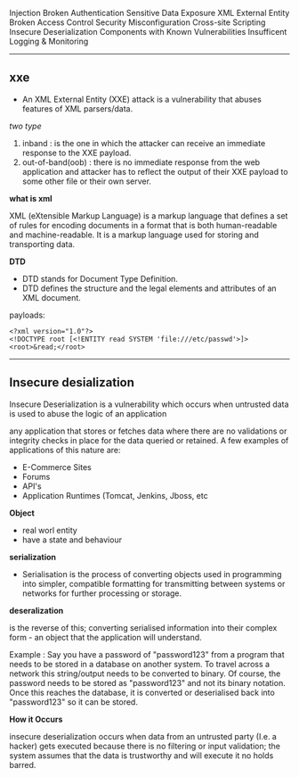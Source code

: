 Injection
Broken Authentication
Sensitive Data Exposure
XML External Entity
Broken Access Control
Security Misconfiguration
Cross-site Scripting
Insecure Deserialization
Components with Known Vulnerabilities
Insufficent Logging & Monitoring

***

## xxe

- An XML External Entity (XXE) attack is a vulnerability that abuses features of XML parsers/data. 

*two type*

1. inband :  is the one in which the attacker can receive an immediate response to the XXE payload.
2. out-of-band(oob) : there is no immediate response from the web application and attacker has to reflect the output of their XXE payload to some other file or their own server.

**what is xml**

XML (eXtensible Markup Language) is a markup language that defines a set of rules for encoding documents in a format that is both human-readable and machine-readable. It is a markup language used for storing and transporting data. 

**DTD**

- DTD stands for Document Type Definition. 
- DTD defines the structure and the legal elements and attributes of an XML document.

payloads:

```
<?xml version="1.0"?>
<!DOCTYPE root [<!ENTITY read SYSTEM 'file:///etc/passwd'>]>
<root>&read;</root>

```

***

## Insecure desialization

Insecure Deserialization is a vulnerability which occurs when untrusted data is used to abuse the logic of an application

any application that stores or fetches data where there are no validations or integrity checks in place for the data queried or retained. A few examples of applications of this nature are:

- E-Commerce Sites
- Forums
- API's
- Application Runtimes (Tomcat, Jenkins, Jboss, etc


**Object**

- real worl entity
- have a state and behaviour

**serialization**

- Serialisation is the process of converting objects used in programming into simpler, compatible formatting for transmitting between systems or networks for further processing or storage.

**deseralization**

is the reverse of this; converting serialised information into their complex form - an object that the application will understand.


Example : Say you have a password of "password123" from a program that needs to be stored in a database on another system. To travel across a network this string/output needs to be converted to binary. Of course, the password needs to be stored as "password123" and not its binary notation. Once this reaches the database, it is converted or deserialised back into "password123" so it can be stored.

**How it Occurs**

insecure deserialization occurs when data from an untrusted party (I.e. a hacker) gets executed because there is no filtering or input validation; the system assumes that the data is trustworthy and will execute it no holds barred.

